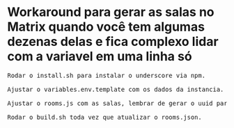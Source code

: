 <h1> Workaround para gerar as salas no Matrix quando você tem algumas dezenas delas e fica complexo lidar com a variavel em uma linha só </h1>

<pre>
Rodar o install.sh para instalar o underscore via npm.

Ajustar o variables.env.template com os dados da instancia.

Ajustar o rooms.js com as salas, lembrar de gerar o uuid para os video calls.

Rodar o build.sh toda vez que atualizar o rooms.json.
</pre>

